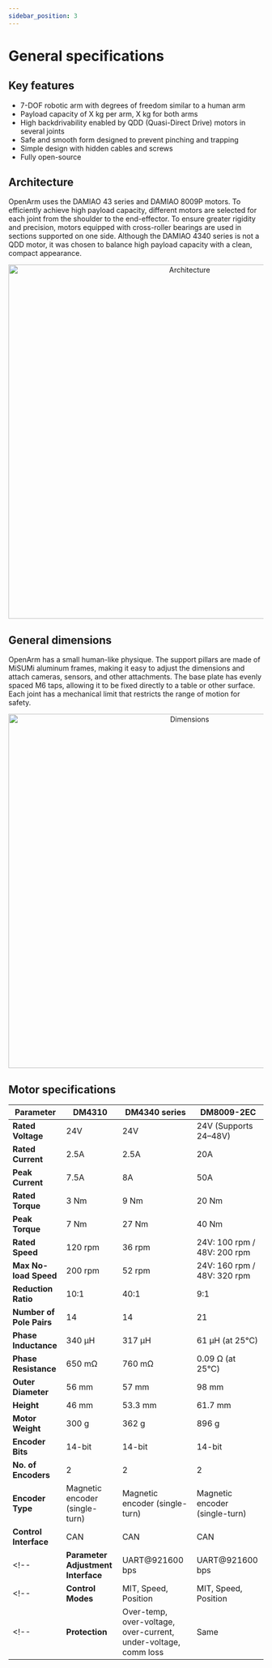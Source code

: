 ```yaml
---
sidebar_position: 3
---
```


# General specifications

## Key features

- 7-DOF robotic arm with degrees of freedom similar to a human arm
- Payload capacity of X kg per arm, X kg for both arms
- High backdrivability enabled by QDD (Quasi-Direct Drive) motors in several joints
- Safe and smooth form designed to prevent pinching and trapping
- Simple design with hidden cables and screws
- Fully open-source

## Architecture

OpenArm uses the DAMIAO 43 series and DAMIAO 8009P motors.
To efficiently achieve high payload capacity, different motors are selected for each joint from the shoulder to the end-effector.
To ensure greater rigidity and precision, motors equipped with cross-roller bearings are used in sections supported on one side.
Although the DAMIAO 4340 series is not a QDD motor, it was chosen to balance high payload capacity with a clean, compact appearance.

<div align="center">
  <img src="/img/hardware/general-specifications/Architecture.png" alt="Architecture" width="700" />
</div>

## General dimensions

OpenArm has a small human-like physique. The support pillars are made of MiSUMi aluminum frames, making it easy to adjust the dimensions and attach cameras, sensors, and other attachments.
The base plate has evenly spaced M6 taps, allowing it to be fixed directly to a table or other surface.
Each joint has a mechanical limit that restricts the range of motion for safety.

<div align="center">
  <img src="/img/hardware/general-specifications/Dimensions.png" alt="Dimensions" width="700" />
</div>

## Motor specifications



| Parameter | **DM4310** | **DM4340 series** | **DM8009-2EC** |
|---------------------------|----------------|----------------|----------------|
| **Rated Voltage** | 24V | 24V | 24V (Supports 24–48V) |
| **Rated Current** | 2.5A | 2.5A | 20A |
| **Peak Current** | 7.5A | 8A | 50A |
| **Rated Torque** | 3 Nm | 9 Nm | 20 Nm |
| **Peak Torque** | 7 Nm | 27 Nm | 40 Nm |
| **Rated Speed** | 120 rpm | 36 rpm | 24V: 100 rpm / 48V: 200 rpm |
| **Max No-load Speed** | 200 rpm | 52 rpm | 24V: 160 rpm / 48V: 320 rpm |
| **Reduction Ratio** | 10:1 | 40:1 | 9:1 |
| **Number of Pole Pairs** | 14 | 14 | 21 |
| **Phase Inductance** | 340 μH | 317 μH | 61 μH (at 25°C) |
| **Phase Resistance** | 650 mΩ | 760 mΩ | 0.09 Ω (at 25°C) |
| **Outer Diameter** | 56 mm | 57 mm | 98 mm |
| **Height** | 46 mm | 53.3 mm | 61.7 mm |
| **Motor Weight** | 300 g | 362 g | 896 g |
| **Encoder Bits** | 14-bit | 14-bit | 14-bit |
| **No. of Encoders** | 2 | 2 | 2 |
| **Encoder Type** | Magnetic encoder (single-turn) | Magnetic encoder (single-turn) | Magnetic encoder (single-turn) |
| **Control Interface** | CAN | CAN | CAN |
<!--| **Parameter Adjustment Interface** | UART@921600 bps | UART@921600 bps | USB-to-CAN |
<!--| **Control Modes** | MIT, Speed, Position | MIT, Speed, Position | MIT, Speed, Position | -->
<!-- | **Protection** | Over-temp, over-voltage, over-current, under-voltage, comm loss | Same | Dual-temp protection, same features | -->